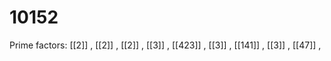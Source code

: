 # 10152

Prime factors: [[2]] , [[2]] , [[2]] , [[3]] , [[423]] , [[3]] , [[141]] , [[3]] , [[47]] , 